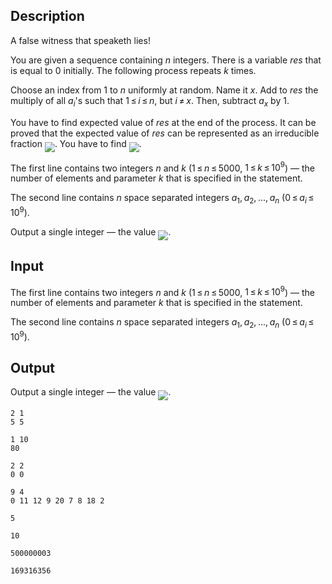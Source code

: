 ## Description

<div><p><span class="tex-font-style-it">A false witness that speaketh lies!</span></p><p>You are given a sequence containing <span class="tex-span"><i>n</i></span> integers. There is a variable <span class="tex-span"><i>res</i></span> that is equal to <span class="tex-span">0</span> initially. The following process repeats <span class="tex-span"><i>k</i></span> times.</p><p>Choose an index from <span class="tex-span">1</span> to <span class="tex-span"><i>n</i></span> uniformly at random. Name it <span class="tex-span"><i>x</i></span>. Add to <span class="tex-span"><i>res</i></span> the multiply of all <span class="tex-span"><i>a</i><sub class="lower-index"><i>i</i></sub></span>'s such that <span class="tex-span">1 ≤ <i>i</i> ≤ <i>n</i></span>, but <span class="tex-span"><i>i</i> ≠ <i>x</i></span>. Then, subtract <span class="tex-span"><i>a</i><sub class="lower-index"><i>x</i></sub></span> by <span class="tex-span">1</span>.</p><p>You have to find expected value of <span class="tex-span"><i>res</i></span> at the end of the process. It can be proved that the expected value of <span class="tex-span"><i>res</i></span> can be represented as an irreducible fraction <img align="middle" class="tex-formula" src="file://O5PSgF8k.png" style="max-width: 100.0%;max-height: 100.0%;">. You have to find <img align="middle" class="tex-formula" src="file://icayIlA9.png" style="max-width: 100.0%;max-height: 100.0%;">.</p></div><div class="input-specification"><p>The first line contains two integers <span class="tex-span"><i>n</i></span> and <span class="tex-span"><i>k</i></span> (<span class="tex-span">1 ≤ <i>n</i> ≤ 5000</span>, <span class="tex-span">1 ≤ <i>k</i> ≤ 10<sup class="upper-index">9</sup></span>) — the number of elements and parameter <span class="tex-span"><i>k</i></span> that is specified in the statement.</p><p>The second line contains <span class="tex-span"><i>n</i></span> space separated integers <span class="tex-span"><i>a</i><sub class="lower-index">1</sub>, <i>a</i><sub class="lower-index">2</sub>, ..., <i>a</i><sub class="lower-index"><i>n</i></sub></span> (<span class="tex-span">0 ≤ <i>a</i><sub class="lower-index"><i>i</i></sub> ≤ 10<sup class="upper-index">9</sup></span>).</p></div><div class="output-specification"><p>Output a single integer&nbsp;— the value <img align="middle" class="tex-formula" src="file://ClisdjQ9.png" style="max-width: 100.0%;max-height: 100.0%;">.</p></div>

## Input

<p>The first line contains two integers <span class="tex-span"><i>n</i></span> and <span class="tex-span"><i>k</i></span> (<span class="tex-span">1 ≤ <i>n</i> ≤ 5000</span>, <span class="tex-span">1 ≤ <i>k</i> ≤ 10<sup class="upper-index">9</sup></span>) — the number of elements and parameter <span class="tex-span"><i>k</i></span> that is specified in the statement.</p><p>The second line contains <span class="tex-span"><i>n</i></span> space separated integers <span class="tex-span"><i>a</i><sub class="lower-index">1</sub>, <i>a</i><sub class="lower-index">2</sub>, ..., <i>a</i><sub class="lower-index"><i>n</i></sub></span> (<span class="tex-span">0 ≤ <i>a</i><sub class="lower-index"><i>i</i></sub> ≤ 10<sup class="upper-index">9</sup></span>).</p>

## Output

<p>Output a single integer&nbsp;— the value <img align="middle" class="tex-formula" src="file://ClisdjQ9.png" style="max-width: 100.0%;max-height: 100.0%;">.</p>





```input1
2 1
5 5

```




```input2
1 10
80

```




```input3
2 2
0 0

```




```input4
9 4
0 11 12 9 20 7 8 18 2

```




```output1
5
```




```output2
10
```




```output3
500000003
```




```output4
169316356
```


